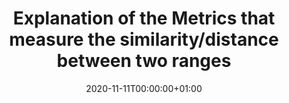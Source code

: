 ---
title: Explanation of the Metrics that measure the similarity/distance between two ranges
linktitle: Metrics
type: book
date: "2020-11-11T00:00:00+01:00"
# Prev/next pager order (if `docs_section_pager` enabled in `params.toml`)
weight: 9
authors:
  - admin
---